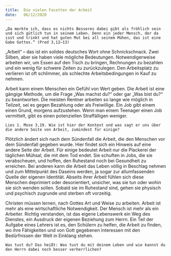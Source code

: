 ```yaml
---
title:  Die vielen Facetten der Arbeit
date:   06/12/2020
---
```


`„Da merkte ich, dass es nichts Besseres dabei gibt als fröhlich sein und sich gütlich tun in seinem Leben. Denn ein jeder Mensch, der da isst und trinkt und hat guten Mut bei all seinem Mühen, das ist eine Gabe Gottes.“ (Pred 3,12–13)`

„Arbeit“ – das ist ein solides deutsches Wort ohne Schnickschnack. Zwei Silben, aber sie haben viele mögliche Bedeutungen. Notwendigerweise arbeiten wir, um Essen auf den Tisch zu bringen, Rechnungen zu bezahlen und ein wenig für schwere Zeiten zu zurückzulegen. Den Arbeitsplatz zu verlieren ist oft schlimmer, als schlechte Arbeitsbedingungen in Kauf zu nehmen.

Arbeit kann einem Menschen ein Gefühl von Wert geben. Die Arbeit ist eine gängige Methode, um die Frage „Was machst du?“ oder gar „Was bist du?“ zu beantworten. Die meisten Rentner arbeiten so lange wie möglich in Teilzeit, sei es gegen Bezahlung oder als Freiwillige. Ein Job gibt einem einen Grund, morgens aufzustehen. Wenn man einem Teenager einen Job vermittelt, gibt es einen potenziellen Straffälligen weniger.

`Lies 1. Mose 3,19. Wie ist hier der Kontext und was sagt er uns über die andere Seite von Arbeit, zumindest für einige?`

Plötzlich ändert sich nach dem Sündenfall die Arbeit, die den Menschen vor dem Sündenfall gegeben wurde. Hier findet sich ein Hinweis auf eine andere Seite der Arbeit. Für einige bedeutet Arbeit nur die Plackerei der täglichen Mühsal, die mit dem Tod endet. Sie schuften in Jobs, die sie verabscheuen, und hoffen, den Ruhestand noch bei Gesundheit zu erreichen. Bei anderen kann die Arbeit das Leben völlig in Beschlag nehmen und zum Mittelpunkt des Daseins werden, ja sogar zur allumfassenden Quelle der eigenen Identität. Abseits ihrer Arbeit fühlen sich diese Menschen deprimiert oder desorientiert, unsicher, was sie tun oder wohin sie sich wenden sollen. Sobald sie im Ruhestand sind, gehen sie physisch und psychisch zugrunde und sterben oft vorzeitig.

Christen müssen lernen, nach Gottes Art und Weise zu arbeiten. Arbeit ist mehr als eine wirtschaftliche Notwendigkeit. Der Mensch ist mehr als ein Arbeiter. Richtig verstanden, ist das eigene Lebenswerk ein Weg des Dienstes, ein Ausdruck der eigenen Beziehung zum Herrn. Ein Teil der Aufgabe eines Lehrers ist es, den Schülern zu helfen, die Arbeit zu finden, wo ihre Fähigkeiten und von Gott gegebenen Interessen mit den Bedürfnissen der Welt in Einklang stehen.

`Was tust du? Das heißt: Was tust du mit deinem Leben und wie kannst du den Herrn dabei noch besser verherrlichen?`